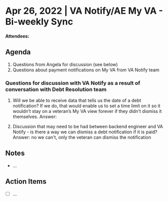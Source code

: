 # Apr 26, 2022 | VA Notify/AE My VA - Bi-weekly Sync
#### Attendees: 

## Agenda
1. Questions from Angela for discussion (see below)
2. Questions about payment notifications on My VA from VA Notify team

### Questions for discussion with VA Notify  as a result of conversation with Debt Resolution team
1. Will we be able to receive data that tells us the date of a debt notification? If we do, that would enable us to set a time limit on it so it wouldn’t stay on a veteran’s My VA view forever if they didn’t dismiss it themselves.
   Answer: 

2. Discussion that may need to be had between backend engineer and VA Notify - is there a way we can dismiss a debt notification if it is paid? 
    Answer: no we can't, only the veteran can dismiss the notification


## Notes
- ...



## Action Items
- [ ] ...
